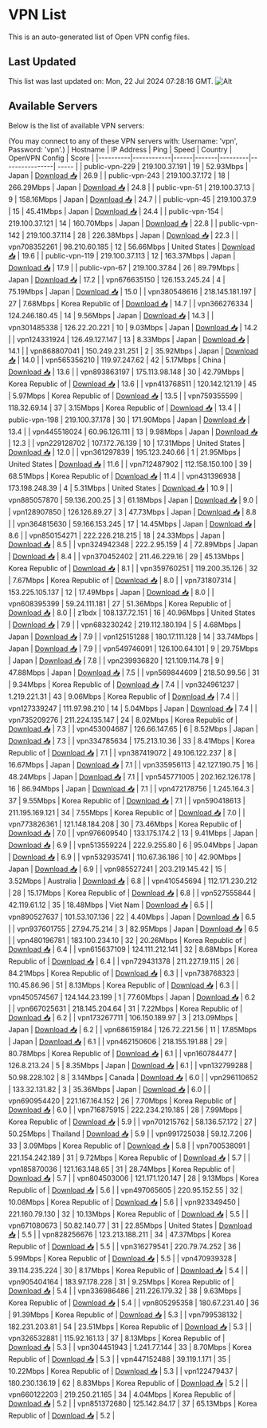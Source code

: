 # VPN List

This is an auto-generated list of Open VPN config files.

## Last Updated

This list was last updated on: Mon, 22 Jul 2024 07:28:16 GMT.
![Alt](https://repobeats.axiom.co/api/embed/186b98318ef1479477931607c1ad7d823f12451f.svg "Repobeats analytics image")

## Available Servers

Below is the list of available VPN servers:

(You may connect to any of these VPN servers with: Username: 'vpn', Password: 'vpn'.)
| Hostname | IP Address | Ping | Speed | Country | OpenVPN Config | Score |
|----------|------------|------|-------|---------|----------------| ----- |
| public-vpn-229 | 219.100.37.191 | 19 | 52.93Mbps | Japan | [Download 📥](./configs/server_0_JP.ovpn) | 26.9 |
| public-vpn-243 | 219.100.37.172 | 18 | 266.29Mbps | Japan | [Download 📥](./configs/server_1_JP.ovpn) | 24.8 |
| public-vpn-51 | 219.100.37.13 | 9 | 158.16Mbps | Japan | [Download 📥](./configs/server_2_JP.ovpn) | 24.7 |
| public-vpn-45 | 219.100.37.9 | 15 | 45.41Mbps | Japan | [Download 📥](./configs/server_3_JP.ovpn) | 24.4 |
| public-vpn-154 | 219.100.37.121 | 14 | 160.70Mbps | Japan | [Download 📥](./configs/server_4_JP.ovpn) | 22.8 |
| public-vpn-142 | 219.100.37.114 | 28 | 226.38Mbps | Japan | [Download 📥](./configs/server_5_JP.ovpn) | 22.3 |
| vpn708352261 | 98.210.60.185 | 12 | 56.66Mbps | United States | [Download 📥](./configs/server_6_US.ovpn) | 19.6 |
| public-vpn-119 | 219.100.37.113 | 12 | 163.37Mbps | Japan | [Download 📥](./configs/server_7_JP.ovpn) | 17.9 |
| public-vpn-67 | 219.100.37.84 | 26 | 89.79Mbps | Japan | [Download 📥](./configs/server_8_JP.ovpn) | 17.2 |
| vpn676635150 | 126.153.245.24 | 4 | 75.19Mbps | Japan | [Download 📥](./configs/server_9_JP.ovpn) | 15.0 |
| vpn380548616 | 218.145.181.197 | 27 | 7.68Mbps | Korea Republic of | [Download 📥](./configs/server_10_KR.ovpn) | 14.7 |
| vpn366276334 | 124.246.180.45 | 14 | 9.56Mbps | Japan | [Download 📥](./configs/server_11_JP.ovpn) | 14.3 |
| vpn301485338 | 126.22.20.221 | 10 | 9.03Mbps | Japan | [Download 📥](./configs/server_12_JP.ovpn) | 14.2 |
| vpn124331924 | 126.49.127.147 | 13 | 8.33Mbps | Japan | [Download 📥](./configs/server_13_JP.ovpn) | 14.1 |
| vpn868807041 | 150.249.231.251 | 2 | 35.92Mbps | Japan | [Download 📥](./configs/server_14_JP.ovpn) | 14.0 |
| vpn565356210 | 119.97.247.62 | 42 | 5.17Mbps | China | [Download 📥](./configs/server_15_CN.ovpn) | 13.6 |
| vpn893863197 | 175.113.98.148 | 30 | 42.79Mbps | Korea Republic of | [Download 📥](./configs/server_16_KR.ovpn) | 13.6 |
| vpn413768511 | 120.142.121.19 | 45 | 5.97Mbps | Korea Republic of | [Download 📥](./configs/server_17_KR.ovpn) | 13.5 |
| vpn759355599 | 118.32.69.14 | 37 | 3.15Mbps | Korea Republic of | [Download 📥](./configs/server_18_KR.ovpn) | 13.4 |
| public-vpn-198 | 219.100.37.178 | 30 | 171.90Mbps | Japan | [Download 📥](./configs/server_19_JP.ovpn) | 13.4 |
| vpn445518024 | 60.96.126.111 | 13 | 9.98Mbps | Japan | [Download 📥](./configs/server_20_JP.ovpn) | 12.3 |
| vpn229128702 | 107.172.76.139 | 10 | 17.31Mbps | United States | [Download 📥](./configs/server_21_US.ovpn) | 12.0 |
| vpn361297839 | 195.123.240.66 | 1 | 21.95Mbps | United States | [Download 📥](./configs/server_22_US.ovpn) | 11.6 |
| vpn712487902 | 112.158.150.100 | 39 | 68.51Mbps | Korea Republic of | [Download 📥](./configs/server_23_KR.ovpn) | 11.4 |
| vpn431396938 | 173.198.248.39 | 4 | 5.31Mbps | United States | [Download 📥](./configs/server_24_US.ovpn) | 10.9 |
| vpn885057870 | 59.136.200.25 | 3 | 61.18Mbps | Japan | [Download 📥](./configs/server_25_JP.ovpn) | 9.0 |
| vpn128907850 | 126.126.89.27 | 3 | 47.73Mbps | Japan | [Download 📥](./configs/server_26_JP.ovpn) | 8.8 |
| vpn364815630 | 59.166.153.245 | 17 | 14.45Mbps | Japan | [Download 📥](./configs/server_27_JP.ovpn) | 8.6 |
| vpn850154271 | 222.226.218.215 | 18 | 24.33Mbps | Japan | [Download 📥](./configs/server_28_JP.ovpn) | 8.5 |
| vpn324942348 | 222.2.95.159 | 4 | 72.89Mbps | Japan | [Download 📥](./configs/server_29_JP.ovpn) | 8.4 |
| vpn370452402 | 211.46.229.16 | 29 | 45.13Mbps | Korea Republic of | [Download 📥](./configs/server_30_KR.ovpn) | 8.1 |
| vpn359760251 | 119.200.35.126 | 32 | 7.67Mbps | Korea Republic of | [Download 📥](./configs/server_31_KR.ovpn) | 8.0 |
| vpn731807314 | 153.225.105.137 | 12 | 17.49Mbps | Japan | [Download 📥](./configs/server_32_JP.ovpn) | 8.0 |
| vpn608395399 | 59.24.111.181 | 27 | 51.36Mbps | Korea Republic of | [Download 📥](./configs/server_33_KR.ovpn) | 8.0 |
| z1bdx | 108.137.72.151 | 16 | 40.96Mbps | United States | [Download 📥](./configs/server_34_US.ovpn) | 7.9 |
| vpn683230242 | 219.112.180.194 | 5 | 4.68Mbps | Japan | [Download 📥](./configs/server_35_JP.ovpn) | 7.9 |
| vpn125151288 | 180.17.111.128 | 14 | 33.74Mbps | Japan | [Download 📥](./configs/server_36_JP.ovpn) | 7.9 |
| vpn549746091 | 126.100.64.101 | 9 | 29.75Mbps | Japan | [Download 📥](./configs/server_37_JP.ovpn) | 7.8 |
| vpn239936820 | 121.109.114.78 | 9 | 47.88Mbps | Japan | [Download 📥](./configs/server_38_JP.ovpn) | 7.5 |
| vpn569844609 | 218.50.99.56 | 31 | 9.34Mbps | Korea Republic of | [Download 📥](./configs/server_39_KR.ovpn) | 7.4 |
| vpn324961237 | 1.219.221.31 | 43 | 9.06Mbps | Korea Republic of | [Download 📥](./configs/server_40_KR.ovpn) | 7.4 |
| vpn127339247 | 111.97.98.210 | 14 | 5.04Mbps | Japan | [Download 📥](./configs/server_41_JP.ovpn) | 7.4 |
| vpn735209276 | 211.224.135.147 | 24 | 8.02Mbps | Korea Republic of | [Download 📥](./configs/server_42_KR.ovpn) | 7.3 |
| vpn453004687 | 126.66.147.65 | 6 | 8.52Mbps | Japan | [Download 📥](./configs/server_43_JP.ovpn) | 7.3 |
| vpn334785634 | 175.213.10.36 | 33 | 8.41Mbps | Korea Republic of | [Download 📥](./configs/server_44_KR.ovpn) | 7.1 |
| vpn387419072 | 49.106.122.237 | 8 | 16.67Mbps | Japan | [Download 📥](./configs/server_45_JP.ovpn) | 7.1 |
| vpn335956113 | 42.127.190.75 | 16 | 48.24Mbps | Japan | [Download 📥](./configs/server_46_JP.ovpn) | 7.1 |
| vpn545771005 | 202.162.126.178 | 16 | 86.94Mbps | Japan | [Download 📥](./configs/server_47_JP.ovpn) | 7.1 |
| vpn472178756 | 1.245.164.3 | 37 | 9.55Mbps | Korea Republic of | [Download 📥](./configs/server_48_KR.ovpn) | 7.1 |
| vpn590418613 | 211.195.169.121 | 34 | 7.55Mbps | Korea Republic of | [Download 📥](./configs/server_49_KR.ovpn) | 7.0 |
| vpn773826361 | 121.148.184.208 | 30 | 73.46Mbps | Korea Republic of | [Download 📥](./configs/server_50_KR.ovpn) | 7.0 |
| vpn976609540 | 133.175.174.2 | 13 | 9.41Mbps | Japan | [Download 📥](./configs/server_51_JP.ovpn) | 6.9 |
| vpn513559224 | 222.9.255.80 | 6 | 95.04Mbps | Japan | [Download 📥](./configs/server_52_JP.ovpn) | 6.9 |
| vpn532935741 | 110.67.36.186 | 10 | 42.90Mbps | Japan | [Download 📥](./configs/server_53_JP.ovpn) | 6.9 |
| vpn985527241 | 203.219.145.42 | 15 | 3.52Mbps | Australia | [Download 📥](./configs/server_54_AU.ovpn) | 6.8 |
| vpn410545694 | 112.171.230.212 | 28 | 15.17Mbps | Korea Republic of | [Download 📥](./configs/server_55_KR.ovpn) | 6.8 |
| vpn527555844 | 42.119.61.12 | 35 | 18.48Mbps | Viet Nam | [Download 📥](./configs/server_56_VN.ovpn) | 6.5 |
| vpn890527637 | 101.53.107.136 | 22 | 4.40Mbps | Japan | [Download 📥](./configs/server_57_JP.ovpn) | 6.5 |
| vpn937601755 | 27.94.75.214 | 3 | 82.95Mbps | Japan | [Download 📥](./configs/server_58_JP.ovpn) | 6.5 |
| vpn480196781 | 183.100.234.10 | 32 | 20.26Mbps | Korea Republic of | [Download 📥](./configs/server_59_KR.ovpn) | 6.4 |
| vpn615637109 | 124.111.212.141 | 32 | 8.68Mbps | Korea Republic of | [Download 📥](./configs/server_60_KR.ovpn) | 6.4 |
| vpn729431378 | 211.227.19.115 | 26 | 84.21Mbps | Korea Republic of | [Download 📥](./configs/server_61_KR.ovpn) | 6.3 |
| vpn738768323 | 110.45.86.96 | 51 | 8.13Mbps | Korea Republic of | [Download 📥](./configs/server_62_KR.ovpn) | 6.3 |
| vpn450574567 | 124.144.23.199 | 1 | 77.60Mbps | Japan | [Download 📥](./configs/server_63_JP.ovpn) | 6.2 |
| vpn667025631 | 218.145.204.64 | 31 | 7.22Mbps | Korea Republic of | [Download 📥](./configs/server_64_KR.ovpn) | 6.2 |
| vpn173267711 | 106.150.189.97 | 3 | 213.09Mbps | Japan | [Download 📥](./configs/server_65_JP.ovpn) | 6.2 |
| vpn686159184 | 126.72.221.56 | 11 | 17.85Mbps | Japan | [Download 📥](./configs/server_66_JP.ovpn) | 6.1 |
| vpn462150606 | 218.155.191.88 | 29 | 80.78Mbps | Korea Republic of | [Download 📥](./configs/server_67_KR.ovpn) | 6.1 |
| vpn160784477 | 126.8.213.24 | 5 | 8.35Mbps | Japan | [Download 📥](./configs/server_68_JP.ovpn) | 6.1 |
| vpn132799288 | 50.98.228.102 | 8 | 3.14Mbps | Canada | [Download 📥](./configs/server_69_CA.ovpn) | 6.0 |
| vpn296110652 | 133.32.131.82 | 3 | 35.36Mbps | Japan | [Download 📥](./configs/server_70_JP.ovpn) | 6.0 |
| vpn690954420 | 221.167.164.152 | 26 | 7.70Mbps | Korea Republic of | [Download 📥](./configs/server_71_KR.ovpn) | 6.0 |
| vpn716875915 | 222.234.219.185 | 28 | 7.99Mbps | Korea Republic of | [Download 📥](./configs/server_72_KR.ovpn) | 5.9 |
| vpn701215762 | 58.136.57.172 | 27 | 50.25Mbps | Thailand | [Download 📥](./configs/server_73_TH.ovpn) | 5.9 |
| vpn991725038 | 59.12.7.206 | 33 | 3.09Mbps | Korea Republic of | [Download 📥](./configs/server_74_KR.ovpn) | 5.8 |
| vpn700538091 | 221.154.242.189 | 31 | 9.72Mbps | Korea Republic of | [Download 📥](./configs/server_75_KR.ovpn) | 5.7 |
| vpn185870036 | 121.163.148.65 | 31 | 28.74Mbps | Korea Republic of | [Download 📥](./configs/server_76_KR.ovpn) | 5.7 |
| vpn804503006 | 121.171.120.147 | 28 | 9.13Mbps | Korea Republic of | [Download 📥](./configs/server_77_KR.ovpn) | 5.6 |
| vpn497065605 | 220.95.152.55 | 32 | 10.08Mbps | Korea Republic of | [Download 📥](./configs/server_78_KR.ovpn) | 5.6 |
| vpn923349450 | 221.160.79.130 | 32 | 10.13Mbps | Korea Republic of | [Download 📥](./configs/server_79_KR.ovpn) | 5.5 |
| vpn671080673 | 50.82.140.77 | 31 | 22.85Mbps | United States | [Download 📥](./configs/server_80_US.ovpn) | 5.5 |
| vpn828256676 | 123.213.188.211 | 34 | 47.37Mbps | Korea Republic of | [Download 📥](./configs/server_81_KR.ovpn) | 5.5 |
| vpn316279541 | 220.79.74.252 | 36 | 5.99Mbps | Korea Republic of | [Download 📥](./configs/server_82_KR.ovpn) | 5.5 |
| vpn470939328 | 39.114.235.224 | 30 | 8.17Mbps | Korea Republic of | [Download 📥](./configs/server_83_KR.ovpn) | 5.4 |
| vpn905404164 | 183.97.178.228 | 31 | 9.25Mbps | Korea Republic of | [Download 📥](./configs/server_84_KR.ovpn) | 5.4 |
| vpn336986486 | 211.226.179.32 | 38 | 9.63Mbps | Korea Republic of | [Download 📥](./configs/server_85_KR.ovpn) | 5.4 |
| vpn805295358 | 180.67.231.40 | 36 | 91.39Mbps | Korea Republic of | [Download 📥](./configs/server_86_KR.ovpn) | 5.3 |
| vpn799538132 | 182.231.203.81 | 54 | 23.51Mbps | Korea Republic of | [Download 📥](./configs/server_87_KR.ovpn) | 5.3 |
| vpn326532881 | 115.92.161.13 | 37 | 8.13Mbps | Korea Republic of | [Download 📥](./configs/server_88_KR.ovpn) | 5.3 |
| vpn304451943 | 1.241.77.144 | 33 | 8.70Mbps | Korea Republic of | [Download 📥](./configs/server_89_KR.ovpn) | 5.3 |
| vpn447152488 | 39.119.1.171 | 35 | 10.22Mbps | Korea Republic of | [Download 📥](./configs/server_90_KR.ovpn) | 5.3 |
| vpn122479437 | 180.230.136.19 | 62 | 8.83Mbps | Korea Republic of | [Download 📥](./configs/server_91_KR.ovpn) | 5.2 |
| vpn660122203 | 219.250.21.165 | 34 | 4.04Mbps | Korea Republic of | [Download 📥](./configs/server_92_KR.ovpn) | 5.2 |
| vpn851372680 | 125.142.84.17 | 37 | 65.13Mbps | Korea Republic of | [Download 📥](./configs/server_93_KR.ovpn) | 5.2 |
